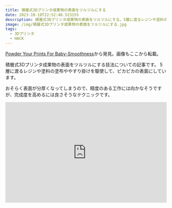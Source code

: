 ```yaml
---
title: 積層式3Dプリンタ成果物の表面をツルツルにする
date: 2023-10-10T22:52:46.523155
description: 積層式3Dプリンタ成果物の表面をツルツルにする。5層に渡るレジンや塗料の塗布とヤスリがけ
image: /img/積層式3Dプリンタ成果物の表面をツルツルにする.jpg
tags:
  - 3Dプリンタ
  - HACK
---
```

[Powder Your Prints For Baby-Smoothness](https://hackaday.com/2023/09/24/powder-your-prints-for-baby-smoothness/)から発見。画像もここから転載。

積層式3Dプリンタ成果物の表面をツルツルにする技法についての記事です。
5層に渡るレジンや塗料の塗布ややすり掛けを駆使して、ピカピカの表面にしています。

おそらく表面が分厚くなってしまうので、精度のある工作には向かなそうですが、完成度を高めるには良さそうなテクニックです。

<iframe width="100%" height="315" src="https://www.youtube.com/embed/KVf0mbBCygQ" title="YouTube video player" frameborder="0" allow="accelerometer; autoplay; clipboard-write; encrypted-media; gyroscope; picture-in-picture" allowfullscreen></iframe>


